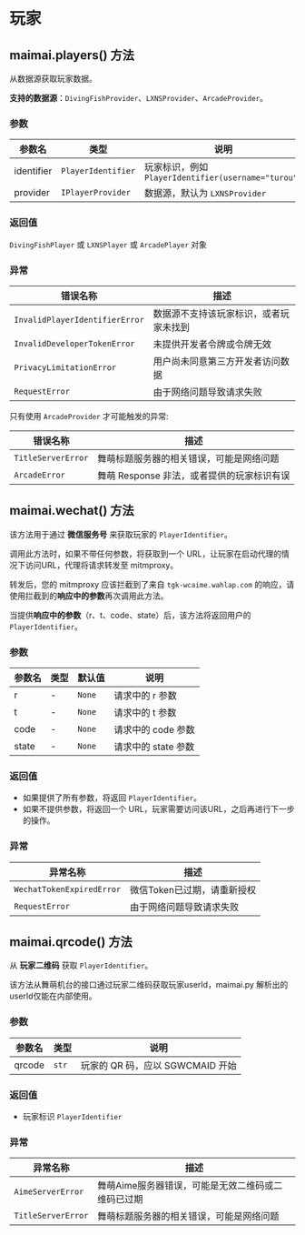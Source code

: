 # 玩家

## maimai.players() 方法

从数据源获取玩家数据。

**支持的数据源**：`DivingFishProvider`、`LXNSProvider`、`ArcadeProvider`。

### 参数

| 参数名     | 类型               | 说明                                               |
|------------|--------------------|--------------------------------------------------|
| identifier | `PlayerIdentifier` | 玩家标识，例如 `PlayerIdentifier(username="turou")` |
| provider   | `IPlayerProvider`  | 数据源，默认为 `LXNSProvider`                       |

### 返回值

`DivingFishPlayer` 或 `LXNSPlayer` 或 `ArcadePlayer` 对象

### 异常

| 错误名称                       | 描述                                  |
|--------------------------------|-------------------------------------|
| `InvalidPlayerIdentifierError` | 数据源不支持该玩家标识，或者玩家未找到 |
| `InvalidDeveloperTokenError`   | 未提供开发者令牌或令牌无效            |
| `PrivacyLimitationError`       | 用户尚未同意第三方开发者访问数据      |
| `RequestError`                 | 由于网络问题导致请求失败              |

只有使用 `ArcadeProvider` 才可能触发的异常:

| 错误名称           | 描述                                      |
|--------------------|-----------------------------------------|
| `TitleServerError` | 舞萌标题服务器的相关错误，可能是网络问题   |
| `ArcadeError`      | 舞萌 Response 非法，或者提供的玩家标识有误 |

## maimai.wechat() 方法

该方法用于通过 **微信服务号** 来获取玩家的 `PlayerIdentifier`。

调用此方法时，如果不带任何参数，将获取到一个 URL，让玩家在启动代理的情况下访问URL，代理将请求转发至 mitmproxy。

转发后，您的 mitmproxy 应该拦截到了来自 `tgk-wcaime.wahlap.com` 的响应，请使用拦截到的**响应中的参数**再次调用此方法。

当提供**响应中的参数**（r、t、code、state）后，该方法将返回用户的 `PlayerIdentifier`。

### 参数

| 参数名 | 类型 | 默认值 | 说明                |
|--------|------|--------|-------------------|
| r      | -    | `None` | 请求中的 r 参数     |
| t      | -    | `None` | 请求中的 t 参数     |
| code   | -    | `None` | 请求中的 code 参数  |
| state  | -    | `None` | 请求中的 state 参数 |

### 返回值

- 如果提供了所有参数，将返回 `PlayerIdentifier`。
- 如果不提供参数，将返回一个 URL，玩家需要访问该URL，之后再进行下一步的操作。

### 异常

| 异常名称                  | 描述                       |
|---------------------------|--------------------------|
| `WechatTokenExpiredError` | 微信Token已过期，请重新授权 |
| `RequestError`            | 由于网络问题导致请求失败   |

## maimai.qrcode() 方法

从 **玩家二维码** 获取 `PlayerIdentifier`。

该方法从舞萌机台的接口通过玩家二维码获取玩家userId，maimai.py 解析出的userId仅能在内部使用。

### 参数

| 参数名 | 类型  | 说明                            |
|--------|-------|-------------------------------|
| qrcode | `str` | 玩家的 QR 码，应以 SGWCMAID 开始 |

### 返回值

- 玩家标识 `PlayerIdentifier`

### 异常

| 异常名称           | 描述                                              |
|--------------------|-------------------------------------------------|
| `AimeServerError`  | 舞萌Aime服务器错误，可能是无效二维码或二维码已过期 |
| `TitleServerError` | 舞萌标题服务器的相关错误，可能是网络问题           |